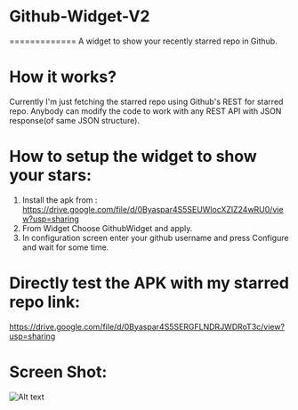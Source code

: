 # Github-Widget-V2
=============
A widget to show your recently starred repo in Github.

How it works?
=============
Currently I'm just fetching the starred repo using Github's REST for starred repo.
Anybody can modify the code to work with any REST API with JSON response(of same JSON structure).

How to setup the widget to show your stars:
=============
1) Install the apk from : https://drive.google.com/file/d/0Byaspar4S5SEUWlocXZlZ24wRU0/view?usp=sharing
2) From Widget Choose GithubWidget and apply.
3) In configuration screen enter your github username and press Configure and wait for some time.

Directly test the APK with my starred repo link:
=============
https://drive.google.com/file/d/0Byaspar4S5SERGFLNDRJWDRoT3c/view?usp=sharing

Screen Shot:
=============
![Alt text](https://cloud.githubusercontent.com/assets/1622949/13813659/bc51b3b8-eba8-11e5-84f9-9b32086e9afe.png "Optional title")


